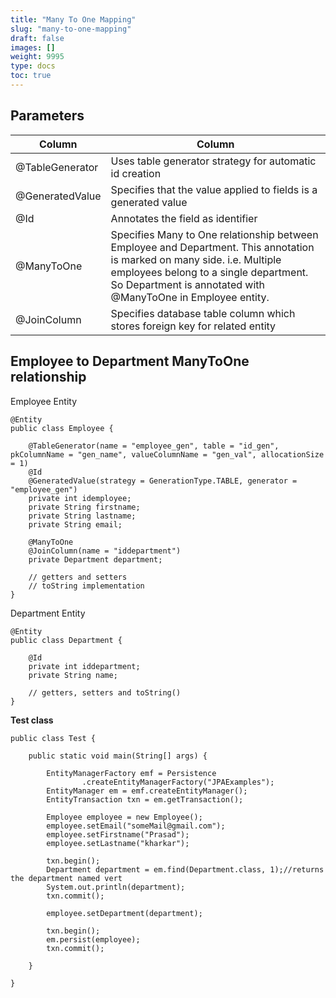```yaml
---
title: "Many To One Mapping"
slug: "many-to-one-mapping"
draft: false
images: []
weight: 9995
type: docs
toc: true
---
```


## Parameters
| Column | Column |
| ------ | ------ |
| @TableGenerator| Uses table generator strategy for automatic id creation   |
|@GeneratedValue| Specifies that the value applied to fields is a generated value|
|@Id | Annotates the field as identifier|
|@ManyToOne | Specifies Many to One relationship between Employee and Department. This annotation is marked on many side. i.e. Multiple employees belong to a single department. So Department is annotated with @ManyToOne in Employee entity.|
| @JoinColumn| Specifies database table column which stores foreign key for related entity|

## Employee to Department ManyToOne relationship
Employee Entity
    
    @Entity
    public class Employee {
    
        @TableGenerator(name = "employee_gen", table = "id_gen", pkColumnName = "gen_name", valueColumnName = "gen_val", allocationSize = 1)
        @Id
        @GeneratedValue(strategy = GenerationType.TABLE, generator = "employee_gen")
        private int idemployee;
        private String firstname;
        private String lastname;
        private String email;
    
        @ManyToOne
        @JoinColumn(name = "iddepartment")
        private Department department;
    
        // getters and setters
        // toString implementation
    }

Department Entity

    @Entity
    public class Department {
    
        @Id
        private int iddepartment;
        private String name;
    
        // getters, setters and toString()
    }

**Test class**

    public class Test {
    
        public static void main(String[] args) {
    
            EntityManagerFactory emf = Persistence
                    .createEntityManagerFactory("JPAExamples");
            EntityManager em = emf.createEntityManager();
            EntityTransaction txn = em.getTransaction();
    
            Employee employee = new Employee();
            employee.setEmail("someMail@gmail.com");
            employee.setFirstname("Prasad");
            employee.setLastname("kharkar");
    
            txn.begin();
            Department department = em.find(Department.class, 1);//returns the department named vert
            System.out.println(department);
            txn.commit();
    
            employee.setDepartment(department);
    
            txn.begin();
            em.persist(employee);
            txn.commit();
    
        }
    
    }

